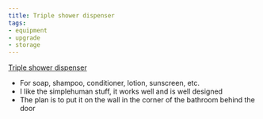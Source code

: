 ```yaml
---
title: Triple shower dispenser
tags:
- equipment
- upgrade
- storage
---
```

[Triple shower dispenser](https://www.amazon.com/dp/B002YNQX16/ref=nosim?tag=ffwf0f-20)
- For soap, shampoo, conditioner, lotion, sunscreen, etc.
- I like the simplehuman stuff, it works well and is well designed
- The plan is to put it on the wall in the corner of the bathroom behind the door
